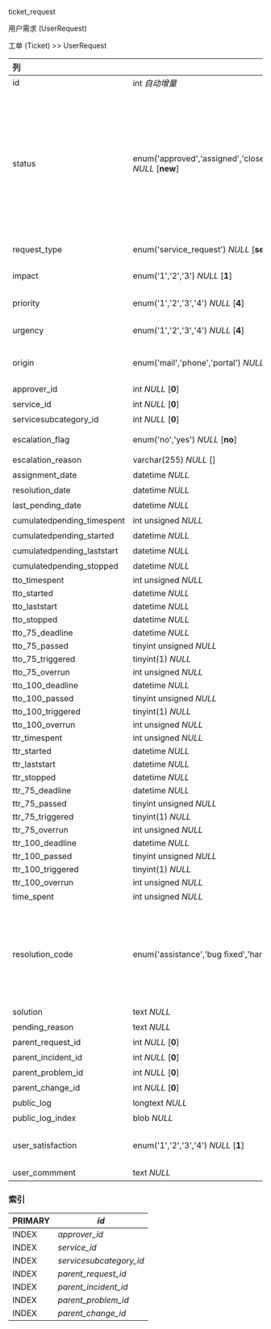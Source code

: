 ticket_request

用户需求 (UserRequest)

工单 (Ticket) >> UserRequest



| 列                         | 类型                                                         | 注释                                                         |
| :------------------------- | ------------------------------------------------------------ | ------------------------------------------------------------ |
| id                         | int *自动增量*                                               | 自增ID                                                       |
| status                     | enum('approved','assigned','closed','escalated_tto','escalated_ttr','new','pending','rejected','resolved','waiting_for_approval') *NULL* [**new**] | 状态，已批准 (approved), 已分配 (assigned), 已关闭 (closed), 已升级响应时间 (escalated_tto), 已升级解决时间 (escalated_ttr), 新建 (new), 待定 (pending), 已驳回 (rejected), 已解决 (resolved), 等待批准 (waiting_for_approval) |
| request_type               | enum('service_request') *NULL* [**service_request**]         | 需求类型，服务需求 (service_request)                         |
| impact                     | enum('1','2','3') *NULL* [**1**]                             | 影响范围，部门 (1), 服务 (2), 个体 (3)                       |
| priority                   | enum('1','2','3','4') *NULL* [**4**]                         | 优先级，非常高 (1), 高 (2), 中 (3), 低 (4)                   |
| urgency                    | enum('1','2','3','4') *NULL* [**4**]                         | 紧急度，非常高 (1), 高 (2), 中 (3), 低 (4)                   |
| origin                     | enum('mail','phone','portal') *NULL* [**phone**]             | 来自，邮件 (mail), 电话 (phone), iTop (portal)               |
| approver_id                | int *NULL* [**0**]                                           | 批准人ID                                                     |
| service_id                 | int *NULL* [**0**]                                           | 服务ID                                                       |
| servicesubcategory_id      | int *NULL* [**0**]                                           | 子服务ID                                                     |
| escalation_flag            | enum('no','yes') *NULL* [**no**]                             | 是否升级，否 (no), 是 (yes)                                  |
| escalation_reason          | varchar(255) *NULL* []                                       | 升级原因                                                     |
| assignment_date            | datetime *NULL*                                              | 分配日期                                                     |
| resolution_date            | datetime *NULL*                                              | 解决日期                                                     |
| last_pending_date          | datetime *NULL*                                              | 最后更新                                                     |
| cumulatedpending_timespent | int unsigned *NULL*                                          | 累计待处理时间                                               |
| cumulatedpending_started   | datetime *NULL*                                              | 累计挂起                                                     |
| cumulatedpending_laststart | datetime *NULL*                                              | 累计挂起时间                                                 |
| cumulatedpending_stopped   | datetime *NULL*                                              | 已停止累积挂起                                               |
| tto_timespent              | int unsigned *NULL*                                          |                                                              |
| tto_started                | datetime *NULL*                                              |                                                              |
| tto_laststart              | datetime *NULL*                                              |                                                              |
| tto_stopped                | datetime *NULL*                                              |                                                              |
| tto_75_deadline            | datetime *NULL*                                              |                                                              |
| tto_75_passed              | tinyint unsigned *NULL*                                      |                                                              |
| tto_75_triggered           | tinyint(1) *NULL*                                            |                                                              |
| tto_75_overrun             | int unsigned *NULL*                                          |                                                              |
| tto_100_deadline           | datetime *NULL*                                              |                                                              |
| tto_100_passed             | tinyint unsigned *NULL*                                      |                                                              |
| tto_100_triggered          | tinyint(1) *NULL*                                            |                                                              |
| tto_100_overrun            | int unsigned *NULL*                                          |                                                              |
| ttr_timespent              | int unsigned *NULL*                                          |                                                              |
| ttr_started                | datetime *NULL*                                              |                                                              |
| ttr_laststart              | datetime *NULL*                                              |                                                              |
| ttr_stopped                | datetime *NULL*                                              |                                                              |
| ttr_75_deadline            | datetime *NULL*                                              |                                                              |
| ttr_75_passed              | tinyint unsigned *NULL*                                      |                                                              |
| ttr_75_triggered           | tinyint(1) *NULL*                                            |                                                              |
| ttr_75_overrun             | int unsigned *NULL*                                          |                                                              |
| ttr_100_deadline           | datetime *NULL*                                              |                                                              |
| ttr_100_passed             | tinyint unsigned *NULL*                                      |                                                              |
| ttr_100_triggered          | tinyint(1) *NULL*                                            |                                                              |
| ttr_100_overrun            | int unsigned *NULL*                                          |                                                              |
| time_spent                 | int unsigned *NULL*                                          | 耗时                                                         |
| resolution_code            | enum('assistance','bug fixed','hardware repair','other','software patch','system update','training') *NULL* [**assistance**] | 解决代码，帮助 (assistance), bug修复 (bug fixed), 硬件维修 (hardware repair), 其他 (other), 软件补丁 (software patch), 系统更新 (system update), 培训 (training) |
| solution                   | text *NULL*                                                  | 解决方案                                                     |
| pending_reason             | text *NULL*                                                  | 待定原因                                                     |
| parent_request_id          | int *NULL* [**0**]                                           | 父级需求                                                     |
| parent_incident_id         | int *NULL* [**0**]                                           | 父级事件                                                     |
| parent_problem_id          | int *NULL* [**0**]                                           | 父级问题                                                     |
| parent_change_id           | int *NULL* [**0**]                                           | 父级变更                                                     |
| public_log                 | longtext *NULL*                                              | 评论                                                         |
| public_log_index           | blob *NULL*                                                  | 评论顺序                                                     |
| user_satisfaction          | enum('1','2','3','4') *NULL* [**1**]                         | 用户满意度，非常满意 (1), 基本满意 (2), 不满意 (3), 非常不满意 (4) |
| user_commment              | text *NULL*                                                  | 用户留言                                                     |

### 索引

| PRIMARY | *id*                    |
| :------ | ----------------------- |
| INDEX   | *approver_id*           |
| INDEX   | *service_id*            |
| INDEX   | *servicesubcategory_id* |
| INDEX   | *parent_request_id*     |
| INDEX   | *parent_incident_id*    |
| INDEX   | *parent_problem_id*     |
| INDEX   | *parent_change_id*      |